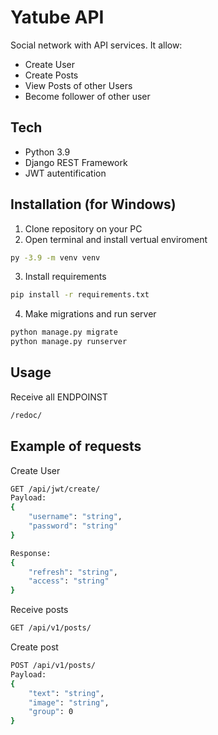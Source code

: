 # Yatube API
Social network with API services. 
It allow:
- Create User
- Create Posts
- View Posts of other Users
- Become follower of other user

## Tech
- Python 3.9
- Django REST Framework
- JWT autentification


## Installation (for Windows)
1. Clone repository on your PC
2. Open terminal and install vertual enviroment
```sh
py -3.9 -m venv venv
```
3. Install requirements
```sh
pip install -r requirements.txt
```
4. Make migrations and run server
```sh
python manage.py migrate
python manage.py runserver
```

## Usage
Receive all ENDPOINST
```sh
/redoc/
```

## Example of requests
Create User
```sh
GET /api/jwt/create/
Payload:
{
    "username": "string",
    "password": "string"
}

Response:
{
    "refresh": "string",
    "access": "string"
}
```
Receive posts
```sh
GET /api/v1/posts/
```
Create post
```sh
POST /api/v1/posts/
Payload:
{
    "text": "string",
    "image": "string",
    "group": 0
}
```
